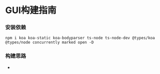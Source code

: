 # GUI构建指南

### 安装依赖
```
npm i koa koa-static koa-bodyparser ts-node ts-node-dev @types/koa @types/node concurrently marked open -D
```

### 构建思路
* 